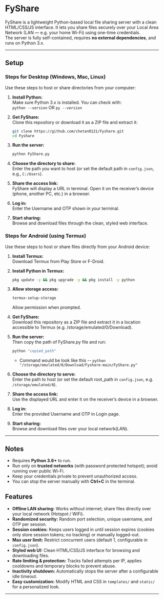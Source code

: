 # FyShare

FyShare is a lightweight Python-based local file sharing server with a clean HTML/CSS/JS interface. It lets you share files securely over your Local Area Network (LAN — e.g. your home Wi-Fi) using one-time credentials.  
The server is fully self-contained, requires **no external dependencies**, and runs on Python 3.x.  

---

## Setup

### Steps for Desktop (Windows, Mac, Linux)  
Use these steps to host or share directories from your computer:  

1. **Install Python:**  
   Make sure Python 3.x is installed. You can check with:  
   `python --version` OR `py --version`

2. **Get FyShare:**  
   Clone this repository or download it as a ZIP file and extract it:  
   ```bash
   git clone https://github.com/chetan0121/Fyshare.git
   cd Fyshare
   ```
3. **Run the server:**  
   ```bash
   python FyShare.py
   ```
4. **Choose the directory to share:**  
   Enter the path you want to host (or set the default path in `config.json`, e.g., `C:/Users`).  

5. **Share the access link:**  
   FyShare will display a URL in terminal. Open it on the receiver’s device (phone, another PC, etc.) in a browser.  

6. **Log in:**  
   Enter the Username and OTP shown in your terminal.  

7. **Start sharing:**  
   Browse and download files through the clean, styled web interface.


### Steps for Android (using Termux)  
Use these steps to host or share files directly from your Android device:  

1. **Install Termux:**  
   Download Termux from Play Store or F-Droid.  

2. **Install Python in Termux:**  
   ```bash
   pkg update -y && pkg upgrade -y && pkg install -y python
   ```
3. **Allow storage access:**  
   ```bash
   termux-setup-storage
   ```
   Allow permission when prompted.  

4. **Get FyShare:**  
   Download this repository as a ZIP file and extract it in a location accessible to Termux (e.g. /storage/emulated/0/Download).

5. **Run the server:**  
   Then copy the path of FyShare.py file and run:  
   ```bash
   python "copied_path"
   ```
   - Command would be look like this -- `python "/storage/emulated/0/Download/Fyshare-main/FyShare.py"`

6. **Choose the directory to serve:**  
   Enter the path to host (or set the default root_path in `config.json`, e.g. `/storage/emulated/0`).  

7. **Share the access link:**  
   Use the displayed URL and enter it on the receiver’s device in a browser. 

8. **Log in:**  
   Enter the provided Username and OTP in Login page.
   
9. **Start sharing:**  
   Browse and download files over your local network(LAN).

---

## Notes

- Requires **Python 3.6+** to run.  
- Run only on **trusted networks** (with password protected hotspot); avoid running over public Wi-Fi.  
- Keep your credentials private to prevent unauthorized access.
- You can stop the server manually with **Ctrl+C** in the terminal.


## Features

- **Offline LAN sharing:** Works without internet; share files directly over your local network (Hotspot / WiFi).  
- **Randomized security:** Random port selection, unique username, and OTP per session.
- **Session cookies:** Keeps users logged in until session expires (cookies only store session tokens; no tracking) or manually logged-out.
- **Max user limit:** Restrict concurrent users (default 1, configurable in `config.json`).
- **Styled web UI:** Clean HTML/CSS/JS interface for browsing and downloading files.
- **Rate limiting & protection:** Tracks failed attempts per IP, applies cooldowns and temporary blocks to prevent abuse.  
- **Inactivity shutdown:** Automatically stops the server after a configurable idle timeout.
- **Easy customization:** Modify HTML and CSS in `templates/` and `static/` for a personalized look.

---
